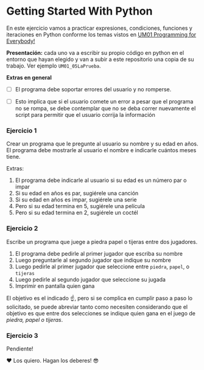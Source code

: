 # Getting Started With Python
En este ejercicio vamos a practicar expresiones, condiciones, funciones y iteraciones en Python conforme los temas vistos en [UM01 Programming for Everybody!](https://web.microsoftstream.com/channel/bebe13e3-93b5-463d-bc0e-d2f36fffaec5)

**Presentación:** cada uno va a escribir su propio código en python en el entorno que hayan elegido y van a subir a este repositorio una copia de su trabajo. Ver ejemplo `UM01_05LaPrueba`.

**Extras en general**
- [ ] El programa debe soportar errores del usuario y no romperse.
- [ ] Esto implica que si el usuario comete un error a pesar que el programa no se rompa, se debe contemplar que no se deba correr nuevamente el script para permitir que el usuario corrija la información



### Ejercicio 1

Crear un programa que le pregunte al usuario su nombre y su edad en años. El programa debe mostrarle al usuario el nombre e indicarle cuántos meses tiene.

Extras:
1. El programa debe indicarle al usuario si su edad es un número par o impar
2. Si su edad en años es par, sugiérele una canción
3. Si su edad en años es impar, sugiérele una serie
4. Pero si su edad termina en 5, sugiérele una película
5. Pero si su edad termina en 2, sugiérele un coctél


### Ejercicio 2

Escribe un programa que juege a piedra papel o tijeras entre dos jugadores.
1. El programa debe pedirle al primer jugador que escriba su nombre
2. Luego preguntarle al segundo jugador que indique su nombre
3. Luego pedirle al primer jugador que seleccione entre `piedra`, `papel`, o `tijeras`
4. Luego pedirle al segundo jugador que seleccione su jugada
5. Imprimir en pantalla quien gana

El objetivo es el indicado :point_up:, pero si se complica en cumplir paso a paso lo solicitado, se puede abreviar tanto como necesiten considerando que el objetivo es que entre dos selecciones se indique quien gana en el juego de *piedra, papel o tijeras*.

### Ejercicio 3
Pendiente!

:heart: Los quiero. Hagan los deberes! :sunglasses:

